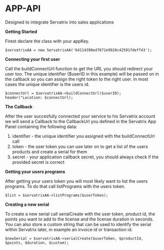 # APP-API
Designed to integrate Servatrix into sales applications

**Getting Started**

Firest declare the class with your appKey.

    $servatrixAA = new ServatrixAA('64114390ed7871e9920c42591fdeff43');
   
 **Connecting your first user**  

Call the buildConnectUrl function to get the URL you should redirect your user too.
The unique identifier ($userID in this example) will be passed on in the callback so you can assign the right token to the right user.
In most cases the unique identifier is the users id.

    $connectUrl = $servatrixAA->buildConnectUrl($userID);
    header("Location: $connectUrl);

**The Callback**

After the user succesfully connected your service to his Servatrix account we will send a Callback to the CallbackUrl you defined in the Servatrix App Panel containing the following data:

 1. identifier - the unique identifier you assigned with the buildConnectUrl call
 2. token - the user token you can use later on to get a list of the users products and create a serial for them
 3. secret - your application callback secret, you should always check if the provided secret is correct 


**Getting your users programs**

After getting your users token you will most likely want to list the users programs.
To do that call listPrograms with the users token.

    $list = $servatrixAA->listPrograms($userToken);


**Creating a new serial**

To create a new serial call serialCreate with the user token, product id, the points you want to add to the license and the license duration in seconds. 
You can also store a custom string that can be used to identify the serial within Servatrix later, in example an invoice id or transaction id. 

    $newSerial = $servatrixAA->serialCreate($userToken, $productId, $points, $duration, $custom);
